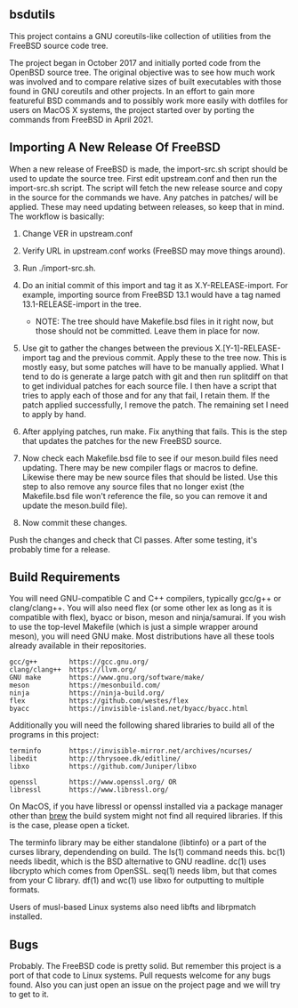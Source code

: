 ## bsdutils

This project contains a GNU coreutils-like collection of utilities
from the FreeBSD source code tree.

The project began in October 2017 and initially ported code from the
OpenBSD source tree.  The original objective was to see how much work
was involved and to compare relative sizes of built executables with
those found in GNU coreutils and other projects.  In an effort to gain
more featureful BSD commands and to possibly work more easily with
dotfiles for users on MacOS X systems, the project started over by
porting the commands from FreeBSD in April 2021.


Importing A New Release Of FreeBSD
----------------------------------

When a new release of FreeBSD is made, the import-src.sh script should
be used to update the source tree.  First edit upstream.conf and then
run the import-src.sh script.  The script will fetch the new release
source and copy in the source for the commands we have.  Any patches
in patches/ will be applied.  These may need updating between
releases, so keep that in mind.  The workflow is basically:

1) Change VER in upstream.conf

2) Verify URL in upstream.conf works (FreeBSD may move things around).

3) Run ./import-src.sh.

4) Do an initial commit of this import and tag it as
   X.Y-RELEASE-import.  For example, importing source from FreeBSD 13.1
   would have a tag named 13.1-RELEASE-import in the tree.

   * NOTE: The tree should have Makefile.bsd files in it right now,
     but those should not be committed.  Leave them in place for now.

5) Use git to gather the changes between the previous
   X.[Y-1]-RELEASE-import tag and the previous commit.  Apply these to
   the tree now.  This is mostly easy, but some patches will have to
   be manually applied.  What I tend to do is generate a large patch
   with git and then run splitdiff on that to get individual patches
   for each source file.  I then have a script that tries to apply
   each of those and for any that fail, I retain them.  If the patch
   applied successfully, I remove the patch.  The remaining set I need
   to apply by hand.

6) After applying patches, run make.  Fix anything that fails.  This
   is the step that updates the patches for the new FreeBSD source.

7) Now check each Makefile.bsd file to see if our meson.build files
   need updating.  There may be new compiler flags or macros to
   define.  Likewise there may be new source files that should be
   listed.  Use this step to also remove any source files that no
   longer exist (the Makefile.bsd file won't reference the file, so
   you can remove it and update the meson.build file).

8) Now commit these changes.

Push the changes and check that CI passes.  After some testing, it's
probably time for a release.


Build Requirements
------------------

You will need GNU-compatible C and C++ compilers, typically gcc/g++
or clang/clang++. You will also need flex (or some other lex as long
as it is compatible with flex), byacc or bison, meson and ninja/samurai.
If you wish to use the top-level Makefile (which is just a simple
wrapper around meson), you will need GNU make. Most distributions
have all these tools already available in their repositories.

    gcc/g++        https://gcc.gnu.org/
    clang/clang++  https://llvm.org/
    GNU make       https://www.gnu.org/software/make/
    meson          https://mesonbuild.com/
    ninja          https://ninja-build.org/
    flex           https://github.com/westes/flex
    byacc          https://invisible-island.net/byacc/byacc.html

Additionally you will need the following shared libraries to build all
of the programs in this project:

    terminfo       https://invisible-mirror.net/archives/ncurses/
    libedit        http://thrysoee.dk/editline/
    libxo          https://github.com/Juniper/libxo

    openssl        https://www.openssl.org/ OR
    libressl       https://www.libressl.org/

On MacOS, if you have libressl or openssl installed via a package manager
other than [brew](https://formulae.brew.sh/) the build system might not find
all required libraries. If this is the case, please open a ticket.

The terminfo library may be either standalone (libtinfo) or a part
of the curses library, dependending on build. The ls(1) command needs
this.  bc(1) needs libedit, which is the BSD alternative to GNU
readline.  dc(1) uses libcrypto which comes from OpenSSL.  seq(1)
needs libm, but that comes from your C library.  df(1) and wc(1) use
libxo for outputting to multiple formats.

Users of musl-based Linux systems also need libfts and librpmatch
installed.


Bugs
----

Probably.  The FreeBSD code is pretty solid.  But remember this
project is a port of that code to Linux systems.  Pull requests
welcome for any bugs found.  Also you can just open an issue on the
project page and we will try to get to it.
